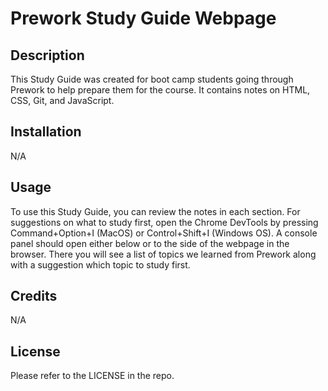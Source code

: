 # Prework Study Guide Webpage

## Description

This Study Guide was created for boot camp students going through Prework to help prepare them for the course. It contains notes on HTML, CSS, Git, and JavaScript.

## Installation

N/A

## Usage

To use this Study Guide, you can review the notes in each section. For suggestions on what to study first, open the Chrome DevTools by pressing Command+Option+I (MacOS) or Control+Shift+I (Windows OS). A console panel should open either below or to the side of the webpage in the browser. There you will see a list of topics we learned from Prework along with a suggestion which topic to study first.

## Credits

N/A

## License

Please refer to the LICENSE in the repo.
